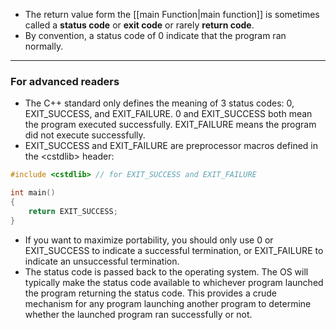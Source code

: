 - The return value form the [[main Function|main function]] is sometimes called a **status code** or **exit code** or rarely **return code**.
- By convention, a status code of 0 indicate that the program ran normally.

---
### For advanced readers
- The C++ standard only defines the meaning of 3 status codes: 0, EXIT_SUCCESS, and EXIT_FAILURE. 0 and EXIT_SUCCESS both mean the program executed successfully. EXIT_FAILURE means the program did not execute successfully.
- EXIT_SUCCESS and EXIT_FAILURE are preprocessor macros defined in the \<cstdlib\> header:

```cpp
#include <cstdlib> // for EXIT_SUCCESS and EXIT_FAILURE

int main()
{
    return EXIT_SUCCESS;
}
```
- If you want to maximize portability, you should only use 0 or EXIT_SUCCESS to indicate a successful termination, or EXIT_FAILURE to indicate an unsuccessful termination.
- The status code is passed back to the operating system. The OS will typically make the status code available to whichever program launched the program returning the status code. This provides a crude mechanism for any program launching another program to determine whether the launched program ran successfully or not.